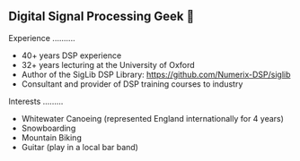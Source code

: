 ## Digital Signal Processing Geek 👋

Experience
..........

 - 40+ years DSP experience
 - 32+ years lecturing at the University of Oxford
 - Author of the SigLib DSP Library: https://github.com/Numerix-DSP/siglib
 - Consultant and provider of DSP training courses to industry

Interests
.........

 - Whitewater Canoeing (represented England internationally for 4 years)
 - Snowboarding
 - Mountain Biking
 - Guitar (play in a local bar band)
